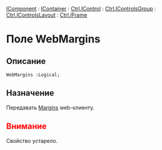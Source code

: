 ﻿---
Link: .Ctrl.IFrame.@WebMargins
---

[IComponent](topic:Com.Custom.ComClasses.IComponent.Default) :
[IContainer](topic:Com.Custom.ComClasses.IContainer.Default) :
[Ctrl.IControl](topic:Com.Custom.ComClasses.Ctrl.IControl.Default) :
[Ctrl.IControlsGroup](topic:Com.Custom.ComClasses.Ctrl.IControlsGroup.Default) :
[Ctrl.IControlsLayout](topic:Com.Custom.ComClasses.Ctrl.IControlsLayout.Default) :
[Ctrl.IFrame](Default)

# Поле WebMargins

## Описание

    WebMargins :Logical;

## Назначение

Передавать [Margins](topic:.Custom.ComClasses.Ctrl.IFrame.Margins) web-клиенту.

## <span style="color:red">Внимание</span>

Свойство устарело.

